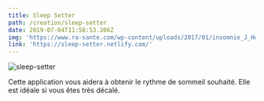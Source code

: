 ```yaml
---
title: Sleep Setter
path: /creation/sleep-setter
date: 2019-07-04T11:58:53.206Z
img: 'https://www.ra-sante.com/wp-content/uploads/2017/01/insomnie_J_Horrocks.jpg'
link: 'https://sleep-setter.netlify.com/'
---
```

![sleep-setter](/img/capture-du-2019-09-16-13-59-55.png "sleep-setter")

Cette application vous aidera à obtenir le rythme de sommeil souhaité. Elle est idéale si vous êtes très décalé.
